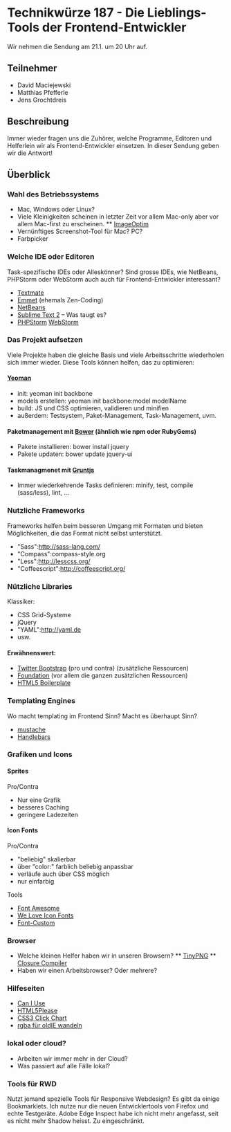 # Technikwürze 187 - Die Lieblings-Tools der Frontend-Entwickler

Wir nehmen die Sendung am 21.1. um 20 Uhr auf.

## Teilnehmer

* David Maciejewski
* Matthias Pfefferle
* Jens Grochtdreis

## Beschreibung

Immer wieder fragen uns die Zuhörer, welche Programme, Editoren und Helferlein wir als Frontend-Entwickler einsetzen. In dieser Sendung geben wir die Antwort!

## Überblick

### Wahl des Betriebssystems

* Mac, Windows oder Linux?
* Viele Kleinigkeiten scheinen in letzter Zeit vor allem Mac-only aber vor allem Mac-first zu erscheinen.
** [ImageOptim](http://imageoptim.com/)
* Vernünftiges Screenshot-Tool für Mac? PC? 
* Farbpicker

### Welche IDE oder Editoren

Task-spezifische IDEs oder Alleskönner? Sind grosse IDEs, wie NetBeans, PHPStorm oder WebStorm auch auch für Frontend-Entwickler interessant?

* [Textmate](http://macromates.com)
* [Emmet](http://emmet.io) (ehemals Zen-Coding)
* [NetBeans](http://netbeans.org/)
* [Sublime Text 2](http://www.sublimetext.com) – Was taugt es?
* [PHPStorm](www.jetbrains.com/phpstorm/)
[WebStorm](http://www.jetbrains.com/webstorm/)

### Das Projekt aufsetzen

Viele Projekte haben die gleiche Basis und viele Arbeitsschritte wiederholen sich immer wieder. Diese Tools können helfen, das zu optimieren:

#### [Yeoman](http://yeoman.io)

* init: yeoman init backbone 
* models erstellen: yeoman init backbone:model modelName
* build: JS und CSS optimieren, validieren und minifien
* außerdem: Testsystem, Paket-Management, Task-Management, uvm.

#### Paketmanagement mit [Bower](https://github.com/twitter/bower) (ähnlich wie npm oder RubyGems)

* Pakete installieren: bower install jquery
* Pakete updaten: bower update jquery-ui

#### Taskmanagmenet mit [Gruntjs](http://gruntjs.com/)

* Immer wiederkehrende Tasks definieren: minify, test, compile (sass/less), lint, ...

### Nutzliche Frameworks

Frameworks helfen beim besseren Umgang mit Formaten und bieten Möglichkeiten, die das Format nicht selbst unterstützt.

* "Sass":http://sass-lang.com/
* "Compass":compass-style.org
* "Less":http://lesscss.org/
* "Coffeescript":http://coffeescript.org/

### Nützliche Libraries

Klassiker:

* CSS Grid-Systeme
* jQuery
* "YAML":http://yaml.de
* usw.

#### Erwähnenswert:

* [Twitter Bootstrap](http://twitter.github.com/bootstrap/) (pro und contra) (zusätzliche Ressourcen)
* [Foundation](http://foundation.zurb.com) (vor allem die ganzen zusätzlichen Ressourcen)
* [HTML5 Boilerplate](http://html5boilerplate.com/)

### Templating Engines

Wo macht templating im Frontend Sinn? Macht es überhaupt Sinn?

* [mustache](http://mustache.github.com/)
* [Handlebars](http://t3n.de/news/ansatze-client-side-templating-435518/)

### Grafiken und Icons

#### Sprites

Pro/Contra

* Nur eine Grafik
* besseres Caching
* geringere Ladezeiten

#### Icon Fonts

Pro/Contra

* "beliebig" skalierbar
* über "color:" farblich beliebig anpassbar
* verläufe auch über CSS möglich
* nur einfarbig

Tools

* [Font Awesome](http://fortawesome.github.com/Font-Awesome/)
* [We Love Icon Fonts](http://weloveiconfonts.com/)
* [Font-Custom](https://github.com/endtwist/fontcustom)

### Browser

* Welche kleinen Helfer haben wir in unseren Browsern?
** [TinyPNG](http://tinypng.org/)
** [Closure Compiler](http://closure-compiler.appspot.com/home)
* Haben wir einen Arbeitsbrowser? Oder mehrere?


### Hilfeseiten

* [Can I Use](http://caniuse.com/)
* [HTML5Please](http://html5please.com/)
* [CSS3 Click Chart](http://css3clickchart.com/)
* [rgba für oldIE wandeln](http://beijingyoung.com/articles/rgba-argb-converter/)

### lokal oder cloud?

* Arbeiten wir immer mehr in der Cloud?
* Was passiert auf alle Fälle lokal?

### Tools für RWD

Nutzt jemand spezielle Tools für Responsive Webdesign? Es gibt da einige Bookmarklets.
Ich nutze nur die neuen Entwicklertools von Firefox und echte Testgeräte. Adobe Edge Inspect habe ich nicht mehr angefasst, seit es nicht mehr Shadow heisst. Zu eingeschränkt. 
